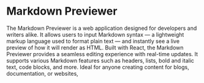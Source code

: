 # Markdown Previewer
The Markdown Previewer is a web application designed for developers and writers alike. It allows users to input Markdown syntax — a lightweight markup language used to format plain text — and instantly see a live preview of how it will render as HTML. Built with React, the Markdown Previewer provides a seamless editing experience with real-time updates. It supports various Markdown features such as headers, lists, bold and italic text, code blocks, and more. Ideal for anyone creating content for blogs, documentation, or websites,
